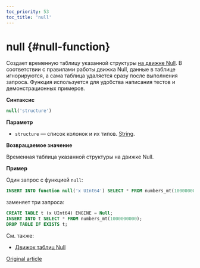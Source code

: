 ```yaml
---
toc_priority: 53
toc_title: 'null'
---
```


# null {#null-function}

Создает временную таблицу указанной структуры [на движке Null](../../engines/table-engines/special/null.md). В соответствии с правилами работы движка Null, данные в таблице игнорируются, а сама таблица удаляется сразу после выполнения запроса. Функция используется для удобства написания тестов и демонстрационных примеров.

**Синтаксис** 

``` sql
null('structure')
```

**Параметр** 

-   `structure` — список колонок и их типов. [String](../../sql-reference/data-types/string.md).

**Возвращаемое значение**

Временная таблица указанной структуры на движке Null.

**Пример**

Один запрос с функцией `null`:

``` sql
INSERT INTO function null('x UInt64') SELECT * FROM numbers_mt(1000000000);
```
заменяет три запроса:

```sql
CREATE TABLE t (x UInt64) ENGINE = Null;
INSERT INTO t SELECT * FROM numbers_mt(1000000000);
DROP TABLE IF EXISTS t;
```

См. также: 

-   [Движок таблиц Null](../../engines/table-engines/special/null.md)

[Original article](https://clickhouse.tech/docs/en/sql-reference/table-functions/null/) <!--hide-->
